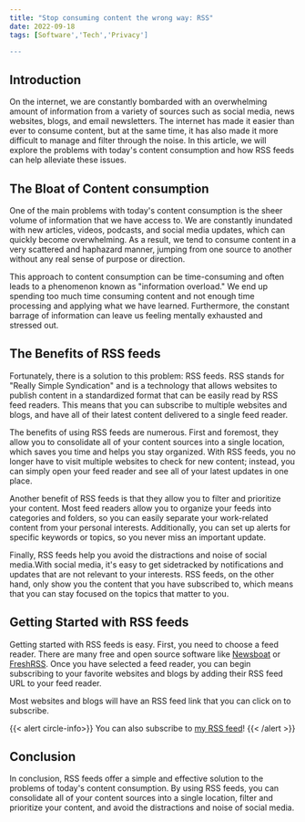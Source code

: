 ```yaml
---
title: "Stop consuming content the wrong way: RSS"
date: 2022-09-18
tags: [Software','Tech','Privacy']

---
```


 ## Introduction
On the internet, we are constantly bombarded with an overwhelming amount of information from a variety of sources such as social media, news websites, blogs, and email newsletters.
The internet has made it easier than ever to consume content, but at the same time, it has also made it more difficult to manage and filter through the noise.
In this article, we will explore the problems with today's content consumption and how RSS feeds can help alleviate these issues.

## The Bloat of Content consumption
One of the main problems with today's content consumption is the sheer volume of information that we have access to.
We are constantly inundated with new articles, videos, podcasts, and social media updates, which can quickly become overwhelming.
As a result, we tend to consume content in a very scattered and haphazard manner, jumping from one source to another without any real sense of purpose or direction.

This approach to content consumption can be time-consuming and often leads to a phenomenon known as "information overload." We end up spending too much time consuming content and not enough time processing and applying what we have learned.
Furthermore, the constant barrage of information can leave us feeling mentally exhausted and stressed out.

## The Benefits of RSS feeds

Fortunately, there is a solution to this problem: RSS feeds.
RSS stands for "Really Simple Syndication" and is a technology that allows websites to publish content in a standardized format that can be easily read by RSS feed readers. This means that you can subscribe to multiple websites and blogs, and have all of their latest content delivered to a single feed reader.


The benefits of using RSS feeds are numerous.
First and foremost, they allow you to consolidate all of your content sources into a single location, which saves you time and helps you stay organized.
With RSS feeds, you no longer have to visit multiple websites to check for new content; instead, you can simply open your feed reader and see all of your latest updates in one place.

Another benefit of RSS feeds is that they allow you to filter and prioritize your content.
Most feed readers allow you to organize your feeds into categories and folders, so you can easily separate your work-related content from your personal interests.
Additionally, you can set up alerts for specific keywords or topics, so you never miss an important update.

Finally, RSS feeds help you avoid the distractions and noise of social media.With social media, it's easy to get sidetracked by notifications and updates that are not relevant to your interests.
RSS feeds, on the other hand, only show you the content that you have subscribed to, which means that you can stay focused on the topics that matter to you.

## Getting Started with RSS feeds
Getting started with RSS feeds is easy. First, you need to choose a feed reader.
There are many free and open source software like [Newsboat](https://newsboat.org/) or [FreshRSS](https://freshrss.org/). Once you have selected a feed reader, you can begin subscribing to your favorite websites and blogs by adding their RSS feed URL to your feed reader.

Most websites and blogs will have an RSS feed link that you can click on to subscribe.

{{< alert circle-info>}}
You can also subscribe to [my RSS feed](/index.xml)!
{{< /alert >}}

## Conclusion
In conclusion, RSS feeds offer a simple and effective solution to the problems of today's content consumption. By using RSS feeds, you can consolidate all of your content sources into a single location, filter and prioritize your content, and avoid the distractions and noise of social media. 

